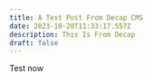 ```yaml
---
title: A Test Post From Decap CMS
date: 2023-10-20T11:33:17.557Z
description: This Is From Decap
draft: false
---
```

Test now